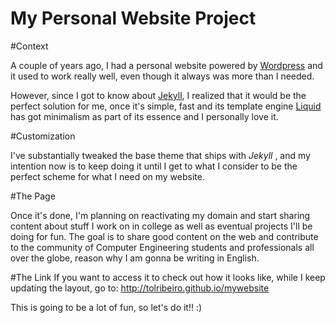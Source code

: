 My Personal Website Project
===========================

#Context

A couple of years ago, I had a personal website powered by <a href="http://wordpress.org" target="_blank">Wordpress</a> and it used to work really well, even though it always was more than I needed. 

However, since I got to know about <a href="http://jekyllrb.com" target="_blank">Jekyll</a>, I realized that it would be the perfect solution for me, once it's simple, fast and its template engine <a href="https://github.com/Shopify/liquid/wiki" target="_blank">Liquid</a> has got minimalism as part of its essence and I personally love it. 

#Customization 

I've substantially tweaked the base theme that ships with _Jekyll_ , and my intention now is to keep doing it until I get to what I consider to be the perfect scheme for what I need on my website. 

#The Page

Once it's done, I'm planning on reactivating my domain and start sharing content about stuff I work on in college as well as eventual projects I'll be doing for fun. The goal is to share good content on the web and contribute to the community of Computer Engineering students and professionals all over the globe, reason why I am gonna be writing in English. 

#The Link
If you want to access it to check out how it looks like, while I keep updating the layout, go to: <a href="http://jekyllrb.com" target="_blank">http://tolribeiro.github.io/mywebsite</a>

This is going to be a lot of fun, so let's do it!! :)
